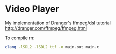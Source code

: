 # Video Player
My implementation of Dranger's ffmpeg/dsl tutorial http://dranger.com/ffmpeg/ffmpeg.html

To compile rn:

```bash
clang -lSDL2 -lSDL2_ttf -o main.out main.c
```
